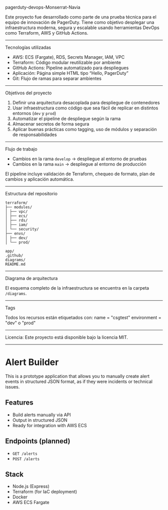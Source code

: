 pagerduty-devops-Monserrat-Navia

Este proyecto fue desarrollado como parte de una prueba técnica para el equipo de innovación de PagerDuty. Tiene como objetivo desplegar una infraestructura moderna, segura y escalable usando herramientas DevOps como Terraform, AWS y GitHub Actions.

---

Tecnologías utilizadas

- AWS: ECS (Fargate), RDS, Secrets Manager, IAM, VPC
- Terraform: Código modular reutilizable por ambiente
- GitHub Actions: Pipeline automatizado para despliegues
- Aplicación: Página simple HTML tipo “Hello, PagerDuty”
- Git: Flujo de ramas para separar ambientes

---

Objetivos del proyecto

1) Definir una arquitectura desacoplada para despliegue de contenedores
2) Usar infraestructura como código que sea fácil de replicar en distintos entornos (`dev` y `prod`)
3) Automatizar el pipeline de despliegue según la rama
4) Almacenar secretos de forma segura
5) Aplicar buenas prácticas como tagging, uso de módulos y separación de responsabilidades

---

Flujo de trabajo

- Cambios en la rama `develop` → despliegue al entorno de pruebas
- Cambios en la rama `main` → despliegue al entorno de producción

El pipeline incluye validación de Terraform, chequeo de formato, plan de cambios y aplicación automática.

---

Estructura del repositorio

```
terraform/
├── modules/
│ ├── vpc/
│ ├── ecs/
│ ├── rds/
│ ├── iam/
│ └── security/
├── envs/
│ ├── dev/
│ └── prod/

app/
.github/
diagrams/
README.md

```

---

Diagrama de arquitectura

El esquema completo de la infraestructura se encuentra en la carpeta `/diagrams`.

---

Tags

Todos los recursos están etiquetados con:
name = "csgtest"
environment = "dev" o "prod"


---

Licencia: Este proyecto está disponible bajo la licencia MIT.

---

# Alert Builder

This is a prototype application that allows you to manually create alert events in structured JSON format, as if they were incidents or technical issues.

## Features

- Build alerts manually via API
- Output in structured JSON
- Ready for integration with AWS ECS

## Endpoints (planned)

- `GET /alerts`
- `POST /alerts`

## Stack

- Node.js (Express)
- Terraform (for IaC deployment)
- Docker
- AWS ECS Fargate


